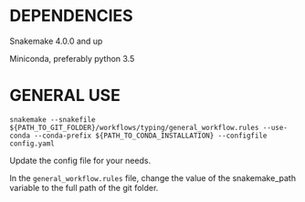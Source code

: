 # DEPENDENCIES
  Snakemake 4.0.0 and up
  
  Miniconda, preferably python 3.5



# GENERAL USE

```
snakemake --snakefile ${PATH_TO_GIT_FOLDER}/workflows/typing/general_workflow.rules --use-conda --conda-prefix ${PATH_TO_CONDA_INSTALLATION} --configfile config.yaml
```


Update the config file for your needs.

In the `general_workflow.rules` file, change the value of the snakemake_path variable to the full path of the git folder.
